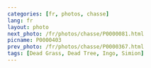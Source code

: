 ```yaml
---
categories: [fr, photos, chasse]
lang: fr
layout: photo
next_photo: /fr/photos/chasse/P0000081.html
picname: P0000403
prev_photo: /fr/photos/chasse/P0000367.html
tags: [Dead Grass, Dead Tree, Ingo, Simion]
---
```

